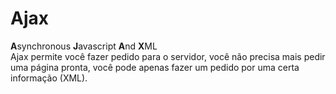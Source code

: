# Ajax
**A**synchronous **J**avascript **A**nd **X**ML  
Ajax permite você fazer pedido para o servidor, você não precisa mais pedir uma página pronta, você pode apenas fazer um pedido por uma certa informação (XML).  

